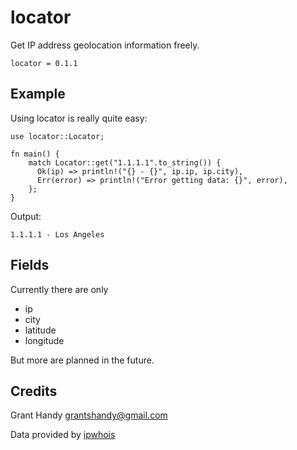 # locator
Get IP address geolocation information freely.
```
locator = 0.1.1
```

## Example
Using locator is really quite easy:
```
use locator::Locator;

fn main() {
    match Locator::get("1.1.1.1".to_string()) {
      Ok(ip) => println!("{} - {}", ip.ip, ip.city),
      Err(error) => println!("Error getting data: {}", error),
    };
}
```

Output:
```
1.1.1.1 - Los Angeles
```

## Fields

Currently there are only
- ip
- city
- latitude
- longitude

But more are planned in the future.

## Credits
Grant Handy <grantshandy@gmail.com>

Data provided by [ipwhois](https://ipwhois.io/)

